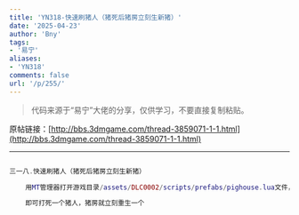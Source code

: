 ```yaml
---
title: 'YN318-快速刷猪人（猪死后猪房立刻生新猪）'
date: '2025-04-23'
author: 'Bny'
tags:
- '易宁'
aliases:
- 'YN318'
comments: false
url: '/p/255/'
---
```


> 代码来源于“易宁”大佬的分享，仅供学习，不要直接复制粘贴。

原帖链接：[http://bbs.3dmgame.com/thread-3859071-1-1.html](http://bbs.3dmgame.com/thread-3859071-1-1.html)

---

```lua  

三一八.快速刷猪人（猪死后猪房立刻生新猪）

	用MT管理器打开游戏目录/assets/DLC0002/scripts/prefabs/pighouse.lua文件，将inst.components.spawner:Configure( "pigman", TUNING.TOTAL_DAY_TIME*4)替换为inst.components.spawner:Configure( "pigman", TUNING.TOTAL_DAY_TIME*0)

	即可打死一个猪人，猪房就立刻重生一个

```  

